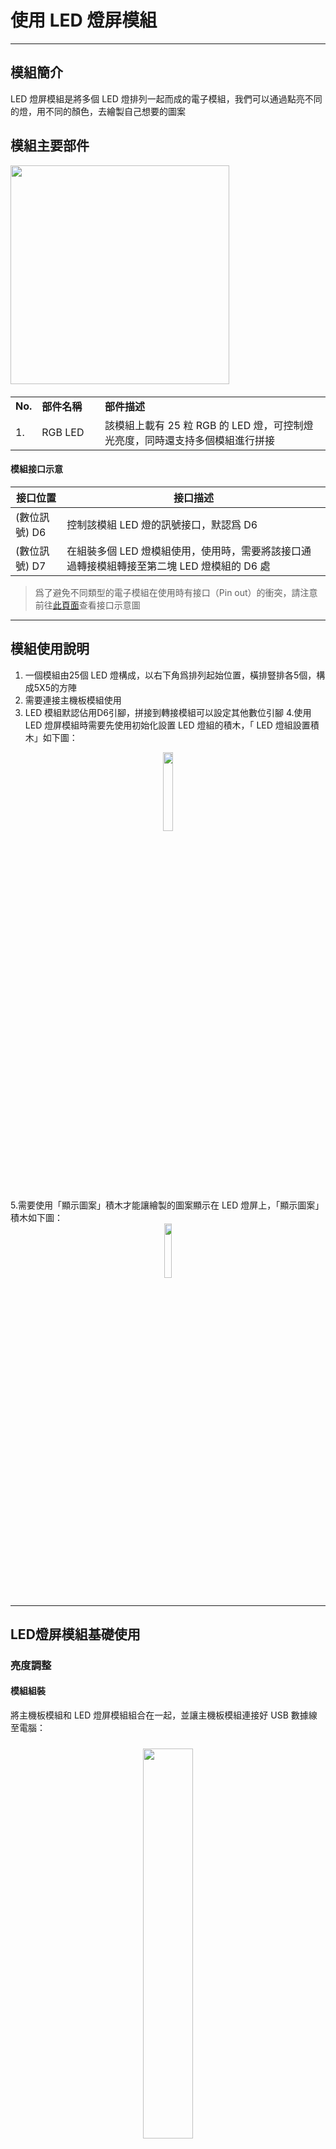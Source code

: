 # 使用 LED 燈屏模組
---

## 模組簡介

LED 燈屏模組是將多個 LED 燈排列一起而成的電子模組，我們可以通過點亮不同的燈，用不同的顏色，去繪製自己想要的圖案

## 模組主要部件

<img src="../media/led_matrix.jpg" width="350"/>

<table style="margin-top:20px;">
	<tr>
		<td width="6%" style="font-weight: bold;">No.</td>
		<td width="20%" style="font-weight: bold;">部件名稱</td>
		<td style="font-weight: bold;">部件描述</td>
	</tr>
	<tr>
		<td>1.</td>
		<td>RGB LED</td>
		<td>該模組上載有 25 粒 RGB 的 LED 燈，可控制燈光亮度，同時還支持多個模組進行拼接</td>
	</tr>
</table>

#### 模組接口示意

| 接口位置 | 接口描述           |
| -------- | ------------------ |
| (數位訊號) D6   | 控制該模組 LED 燈的訊號接口，默認爲 D6       |
| (數位訊號) D7   | 在組裝多個 LED 燈模組使用，使用時，需要將該接口通過轉接模組轉接至第二塊 LED 燈模組的 D6 處|

> 爲了避免不同類型的電子模組在使用時有接口（Pin out）的衝突，請注意前往[此頁面](/cocomod/pinout-map)查看接口示意圖

---


## 模組使用說明

1. 一個模組由25個 LED 燈構成，以右下角爲排列起始位置，橫排豎排各5個，構成5X5的方陣
2. 需要連接主機板模組使用
3.  LED 模組默認佔用D6引腳，拼接到轉接模組可以設定其他數位引腳
4.使用 LED 燈屏模組時需要先使用初始化設置 LED 燈組的積木，「 LED 燈組設置積木」如下圖：
<div style="padding:0px 0px 12px 0px;text-align: center;"><img src="../media/led_setup.png" width="18%" /></div>
5.需要使用「顯示圖案」積木才能讓繪製的圖案顯示在 LED 燈屏上，「顯示圖案」積木如下圖：
<div style="padding:0px 0px 12px 0px;text-align: center;"><img src="../media/led_show.png" width="15%" /></div>

---

## LED燈屏模組基礎使用

### 亮度調整

#### 模組組裝

將主機板模組和 LED 燈屏模組組合在一起，並讓主機板模組連接好 USB 數據線至電腦：

<div style="padding: 10px 0 10px 0;text-align: center;"><img src="../media/led_light_assemble.jpg" width="40%" /></div>

#### 積木編程

<img src="../media/led_block.png" width="100%"/>

#### 最終效果

上傳完成後，將會在 LED 燈屏上顯示一個長和寬各爲 5 的綠色實心正方形

<div style="padding: 10px 0 10px 0;text-align: center;"><img src="../media/led_light.jpg" width="40%" /></div>

---

### 坐標軸介紹

#### 坐標信息

| 編號 | 坐標軸  | 坐標數值                                                          |
| --- | --------- | ----------------------------------------------------------------- |
| 1.  | X 軸 | 0~4 |
| 2.  | Y 軸 | 0~4  |

<div style="padding: 10px 0 10px 0;text-align: center;"><img src="../media/led_coordinateAxis.png" width="40%" /></div>

根據圖中坐標軸方向，LED燈屏上標號為1的LED燈坐標是（0.0），標號為5的LED燈坐標是（4，0），標號為21的LED燈坐標是（0，4），以此類推。

#### 積木編程

這裏我們將在 LED 燈屏上繪製一條線

<img src="../media/led_block_line.png" width="100%"/>

#### 最終效果

上傳完成後，效果如下：

<div style="padding: 10px 0 10px 0;text-align: center;"><img src="../media/led_light_line.jpg" width="40%" /></div>

---
### 清除熒幕

#### 模組組裝

將主機板模組和 LED 燈屏模組組合在一起，並讓主機板模組連接好 USB 數據線至電腦：

<div style="padding: 10px 0 10px 0;text-align: center;"><img src="../media/led_light_assemble.jpg" width="40%" /></div>

#### 積木編程

<div style="padding: 10px 0 10px 0;text-align: center;"><img src="../media/led_block_clean.png" width="100%" /></div>

#### 最終效果

實際效果： LED 燈“一亮（紅光）一暗”，并且循環顯示此效果。

<div style="padding: 10px 0 10px 0;text-align: center;">
	<img style="margin-right:20px;" src="../media/led_light.gif" width="40%" />
</div>

---
### 繪製動畫

#### 模組組裝

將主機板模組和 LED 燈屏模組組合在一起，並讓主機板模組連接好 USB 數據線至電腦：

<div style="padding: 10px 0 10px 0;text-align: center;"><img src="../media/led_light_assemble.jpg" width="40%" /></div>

#### 積木編程
<div style="padding: 10px 0 10px 0;text-align: center;"><img src="../media/led_block_draw.png" width="100%" /></div>

#### 最終效果

程式上傳以後，將會以「點 -> 線」的順序，每隔一秒切換一個圖形顯示在 LED 燈屏上：

<div style="padding: 10px 0 10px 0;text-align: center;">
	<img style="margin-right:20px;" src="../media/led_light_dotline.gif" width="40%" />
</div>

---

## 繪製自定義圖案

#### 模組組裝

將主機板模組和 LED 燈屏模組組合在一起，並讓主機板模組連接好 USB 數據線至電腦：

<div style="padding: 10px 0 10px 0;text-align: center;"><img src="../media/led_light_assemble.jpg" width="40%" /></div>

#### 積木編程

<img src="../media/led_block_vocabulary.png" width="100%"/>

#### 最終效果

程式上傳以後，將會呈現處如程式編寫時的圖案效果，此處爲大寫字母「A」：

<div style="padding: 10px 0 10px 0;text-align: center;"><img src="../media/led_light_A.jpg" width="40%" /></div>

---

### 呼吸燈

#### 模組組裝

將主機板模組和 LED 燈屏模組組合在一起，並讓主機板模組連接好 USB 數據線至電腦：

<div style="padding: 10px 0 10px 0;text-align: center;"><img src="../media/led_light_assemble.jpg" width="40%" /></div>

#### 積木編程

<img src="../media/led_block_breathe.png" width="100%"/>

#### 最終效果

程式上傳以後，LED 燈將會以漸亮和漸暗（亮度在 0 至 100 間變化）的形式交替顯示，呈現出白色呼吸燈的效果


<div style="padding: 10px 0 10px 0;text-align: center;"><img src="../media/led_light_breath.gif" width="40%" /></div>

<!--

## 多LED拼接

#### 模組組裝

主機板模組+LED燈屏模組+轉接模組

#### 拼接教程

##### 拼接說明

多屏LED的拼接需要結合轉接模組使用，每個LED燈屏需要連接轉接模組，主機板連接轉接模組。主機板上的轉接模組的接線根據LED初始化積木的設定決定，而每個LED燈屏上的轉接模組接發固定：接入爲引腳6，接出爲引腳7

##### 拼接示例

拼接一個2x3的LED屏以第一個LED爲起始熒幕，除了初始化積木設置爲

<img src="../media/led_tiled_tutor_setup.png" width="200"/>

LED屏以圖示順序進行連接，最總形成一個2x3的LED面板

<img src="../media/led_tiled_tutorial_2x3.png" width="400"/>

LED屏以圖示順序進行連接，拼接一個3x3的LED面板

<img src="../media/led_tiled_tutorial_3x3.png" width="400"/>

LED屏以圖示順序進行連接，拼接一個4x2的LED面板

<img src="../media/led_tiled_tutorial_4x2.png" width="400"/>

#### 積木編程

拼接一個2x1屏，第一個屏顯示紅色（3x3），第二個屏顯示藍色（3x3）

<img src="../media/led_tiled_block.png" width="500"/>

#### 最終效果
<img src="../media/led_tiled_light.png" width="300"/>


#### 參考鏈接

to be edited. -->

---
更新時間：2019年8月
